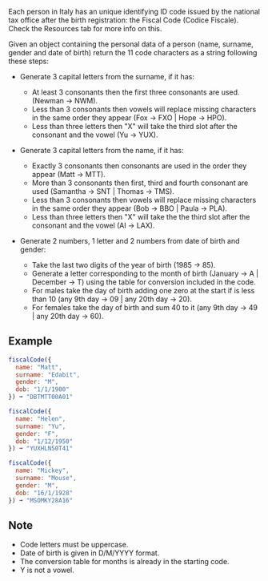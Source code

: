Each person in Italy has an unique identifying ID code issued by the national tax office after the birth registration: the Fiscal Code (Codice Fiscale). Check the Resources tab for more info on this.

Given an object containing the personal data of a person (name, surname, gender and date of birth) return the 11 code characters as a string following these steps:

* Generate 3 capital letters from the surname, if it has:

    * At least 3 consonants then the first three consonants are used. (Newman -> NWM).
    * Less than 3 consonants then vowels will replace missing characters in the same order they appear (Fox -> FXO | Hope -> HPO).
    * Less than three letters then "X" will take the third slot after the consonant and the vowel (Yu -> YUX).

* Generate 3 capital letters from the name, if it has:

    * Exactly 3 consonants then consonants are used in the order they appear (Matt -> MTT).
    * More than 3 consonants then first, third and fourth consonant are used (Samantha -> SNT | Thomas -> TMS).
    * Less than 3 consonants then vowels will replace missing characters in the same order they appear (Bob -> BBO | Paula -> PLA).
    * Less than three letters then "X" will take the the third slot after the consonant and the vowel (Al -> LAX).

* Generate 2 numbers, 1 letter and 2 numbers from date of birth and gender:

    * Take the last two digits of the year of birth (1985 -> 85).
    * Generate a letter corresponding to the month of birth (January -> A | December -> T) using the table for conversion included in the code.
    * For males take the day of birth adding one zero at the start if is less than 10 (any 9th day -> 09 | any 20th day -> 20).
    * For females take the day of birth and sum 40 to it (any 9th day -> 49 | any 20th day -> 60).

## Example

```js
fiscalCode({
  name: "Matt",
  surname: "Edabit",
  gender: "M",
  dob: "1/1/1900"
}) ➞ "DBTMTT00A01"

fiscalCode({
  name: "Helen",
  surname: "Yu",
  gender: "F",
  dob: "1/12/1950"
}) ➞ "YUXHLN50T41"

fiscalCode({
  name: "Mickey",
  surname: "Mouse",
  gender: "M",
  dob: "16/1/1928"
}) ➞ "MSOMKY28A16"

```

## Note

* Code letters must be uppercase.
* Date of birth is given in D/M/YYYY format.
* The conversion table for months is already in the starting code.
* Y is not a vowel.